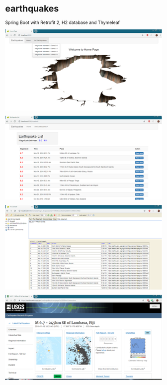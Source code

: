 # earthquakes
Spring Boot with Retrofit 2, H2 database and Thymeleaf

![](images/home.png)

![](images/list.png)

![](images/h2.png)

![](images/usgs.png)
